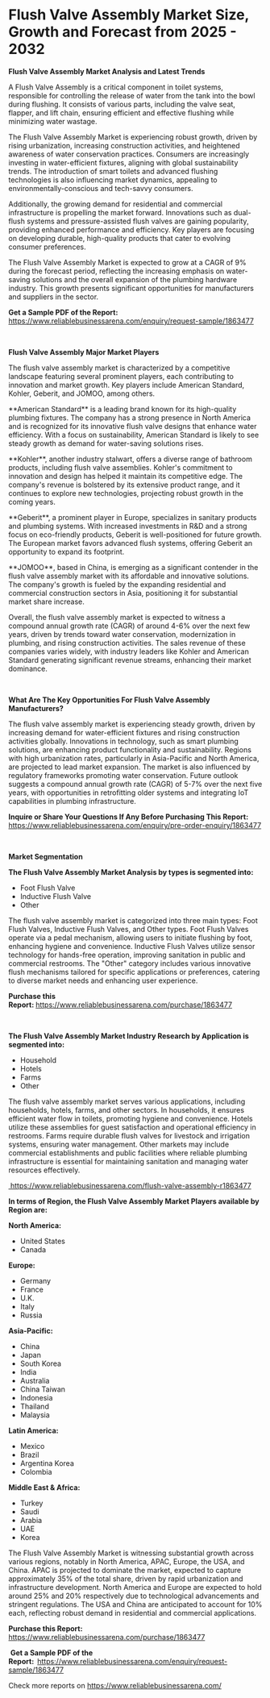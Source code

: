 <p><h1>Flush Valve Assembly Market Size, Growth and Forecast from 2025 - 2032</h1></p><p><strong>Flush Valve Assembly Market Analysis and Latest Trends</strong></p>
<p><p>A Flush Valve Assembly is a critical component in toilet systems, responsible for controlling the release of water from the tank into the bowl during flushing. It consists of various parts, including the valve seat, flapper, and lift chain, ensuring efficient and effective flushing while minimizing water wastage.</p><p>The Flush Valve Assembly Market is experiencing robust growth, driven by rising urbanization, increasing construction activities, and heightened awareness of water conservation practices. Consumers are increasingly investing in water-efficient fixtures, aligning with global sustainability trends. The introduction of smart toilets and advanced flushing technologies is also influencing market dynamics, appealing to environmentally-conscious and tech-savvy consumers.</p><p>Additionally, the growing demand for residential and commercial infrastructure is propelling the market forward. Innovations such as dual-flush systems and pressure-assisted flush valves are gaining popularity, providing enhanced performance and efficiency. Key players are focusing on developing durable, high-quality products that cater to evolving consumer preferences.</p><p>The Flush Valve Assembly Market is expected to grow at a CAGR of 9% during the forecast period, reflecting the increasing emphasis on water-saving solutions and the overall expansion of the plumbing hardware industry. This growth presents significant opportunities for manufacturers and suppliers in the sector.</p></p>
<p><strong>Get a Sample PDF of the Report:&nbsp;</strong> <a href="https://www.reliablebusinessarena.com/enquiry/request-sample/1863477?utm_campaign=1420&utm_medium=2&utm_source=Github&utm_content=ia&utm_term=19022025&utm_id=flush-valve-assembly">https://www.reliablebusinessarena.com/enquiry/request-sample/1863477</a></p>
<p>&nbsp;</p>
<p><strong>Flush Valve Assembly Major Market Players</strong></p>
<p><p>The flush valve assembly market is characterized by a competitive landscape featuring several prominent players, each contributing to innovation and market growth. Key players include American Standard, Kohler, Geberit, and JOMOO, among others.</p><p>**American Standard** is a leading brand known for its high-quality plumbing fixtures. The company has a strong presence in North America and is recognized for its innovative flush valve designs that enhance water efficiency. With a focus on sustainability, American Standard is likely to see steady growth as demand for water-saving solutions rises.</p><p>**Kohler**, another industry stalwart, offers a diverse range of bathroom products, including flush valve assemblies. Kohler's commitment to innovation and design has helped it maintain its competitive edge. The company's revenue is bolstered by its extensive product range, and it continues to explore new technologies, projecting robust growth in the coming years.</p><p>**Geberit**, a prominent player in Europe, specializes in sanitary products and plumbing systems. With increased investments in R&D and a strong focus on eco-friendly products, Geberit is well-positioned for future growth. The European market favors advanced flush systems, offering Geberit an opportunity to expand its footprint.</p><p>**JOMOO**, based in China, is emerging as a significant contender in the flush valve assembly market with its affordable and innovative solutions. The company's growth is fueled by the expanding residential and commercial construction sectors in Asia, positioning it for substantial market share increase.</p><p>Overall, the flush valve assembly market is expected to witness a compound annual growth rate (CAGR) of around 4-6% over the next few years, driven by trends toward water conservation, modernization in plumbing, and rising construction activities. The sales revenue of these companies varies widely, with industry leaders like Kohler and American Standard generating significant revenue streams, enhancing their market dominance.</p></p>
<p>&nbsp;</p>
<p><strong>What Are The Key Opportunities For Flush Valve Assembly Manufacturers?</strong></p>
<p><p>The flush valve assembly market is experiencing steady growth, driven by increasing demand for water-efficient fixtures and rising construction activities globally. Innovations in technology, such as smart plumbing solutions, are enhancing product functionality and sustainability. Regions with high urbanization rates, particularly in Asia-Pacific and North America, are projected to lead market expansion. The market is also influenced by regulatory frameworks promoting water conservation. Future outlook suggests a compound annual growth rate (CAGR) of 5-7% over the next five years, with opportunities in retrofitting older systems and integrating IoT capabilities in plumbing infrastructure.</p></p>
<p><strong>Inquire or Share Your Questions If Any Before Purchasing This Report:</strong> <a href="https://www.reliablebusinessarena.com/enquiry/pre-order-enquiry/1863477?utm_campaign=1420&utm_medium=2&utm_source=Github&utm_content=ia&utm_term=19022025&utm_id=flush-valve-assembly">https://www.reliablebusinessarena.com/enquiry/pre-order-enquiry/1863477</a></p>
<p>&nbsp;</p>
<p><strong>Market Segmentation</strong></p>
<p><strong>The Flush Valve Assembly Market Analysis by types is segmented into:</strong></p>
<p><ul><li>Foot Flush Valve</li><li>Inductive Flush Valve</li><li>Other</li></ul></p>
<p><p>The flush valve assembly market is categorized into three main types: Foot Flush Valves, Inductive Flush Valves, and Other types. Foot Flush Valves operate via a pedal mechanism, allowing users to initiate flushing by foot, enhancing hygiene and convenience. Inductive Flush Valves utilize sensor technology for hands-free operation, improving sanitation in public and commercial restrooms. The "Other" category includes various innovative flush mechanisms tailored for specific applications or preferences, catering to diverse market needs and enhancing user experience.</p></p>
<p><strong>Purchase this Report:&nbsp;</strong><a href="https://www.reliablebusinessarena.com/purchase/1863477?utm_campaign=1420&utm_medium=2&utm_source=Github&utm_content=ia&utm_term=19022025&utm_id=flush-valve-assembly">https://www.reliablebusinessarena.com/purchase/1863477</a></p>
<p>&nbsp;</p>
<p><strong>The Flush Valve Assembly Market Industry Research by Application is segmented into:</strong></p>
<p><ul><li>Household</li><li>Hotels</li><li>Farms</li><li>Other</li></ul></p>
<p><p>The flush valve assembly market serves various applications, including households, hotels, farms, and other sectors. In households, it ensures efficient water flow in toilets, promoting hygiene and convenience. Hotels utilize these assemblies for guest satisfaction and operational efficiency in restrooms. Farms require durable flush valves for livestock and irrigation systems, ensuring water management. Other markets may include commercial establishments and public facilities where reliable plumbing infrastructure is essential for maintaining sanitation and managing water resources effectively.</p></p>
<p><a href="https://www.reliablebusinessarena.com/flush-valve-assembly-r1863477?utm_campaign=1420&utm_medium=2&utm_source=Github&utm_content=ia&utm_term=19022025&utm_id=flush-valve-assembly">&nbsp;https://www.reliablebusinessarena.com/flush-valve-assembly-r1863477</a></p>
<p><strong>In terms of Region, the Flush Valve Assembly Market Players available by Region are:</strong></p>
<p>
    <p> <strong> North America: </strong>
        <ul>
            <li>United States</li>
            <li>Canada</li>
        </ul>
        </p> 
    <p> <strong> Europe: </strong>
        <ul>
            <li>Germany</li>
            <li>France</li>
            <li>U.K.</li>
            <li>Italy</li>
            <li>Russia</li>
        </ul>
        </p> 
    <p> <strong> Asia-Pacific: </strong>
        <ul>
            <li>China</li>
            <li>Japan</li>
            <li>South Korea</li>
            <li>India</li>
            <li>Australia</li>
            <li>China Taiwan</li>
            <li>Indonesia</li>
            <li>Thailand</li>
            <li>Malaysia</li>
        </ul>
        </p> 
    <p> <strong> Latin America: </strong>
        <ul>
            <li>Mexico</li>
            <li>Brazil</li>
            <li>Argentina Korea</li>
            <li>Colombia</li>
        </ul>
        </p> 
    <p> <strong> Middle East & Africa: </strong>
        <ul>
            <li>Turkey</li>
            <li>Saudi</li>
            <li>Arabia</li>
            <li>UAE</li>
            <li>Korea</li>
        </ul>
    </p>
    </p>
<p><p>The Flush Valve Assembly Market is witnessing substantial growth across various regions, notably in North America, APAC, Europe, the USA, and China. APAC is projected to dominate the market, expected to capture approximately 35% of the total share, driven by rapid urbanization and infrastructure development. North America and Europe are expected to hold around 25% and 20% respectively due to technological advancements and stringent regulations. The USA and China are anticipated to account for 10% each, reflecting robust demand in residential and commercial applications.</p></p>
<p><strong>Purchase this Report: </strong><a href="https://www.reliablebusinessarena.com/purchase/1863477?utm_campaign=1420&utm_medium=2&utm_source=Github&utm_content=ia&utm_term=19022025&utm_id=flush-valve-assembly">https://www.reliablebusinessarena.com/purchase/1863477</a></p>
<p>&nbsp;<strong>Get a Sample PDF of the Report:&nbsp;&nbsp;</strong><a href="https://www.reliablebusinessarena.com/enquiry/request-sample/1863477?utm_campaign=1420&utm_medium=2&utm_source=Github&utm_content=ia&utm_term=19022025&utm_id=flush-valve-assembly">https://www.reliablebusinessarena.com/enquiry/request-sample/1863477</a></p>
<p><strong></strong></p>
<p>Check more reports on <a href="https://www.reliablebusinessarena.com/?utm_campaign=1420&utm_medium=2&utm_source=Github&utm_content=ia&utm_term=19022025&utm_id=flush-valve-assembly">https://www.reliablebusinessarena.com/</a></p>